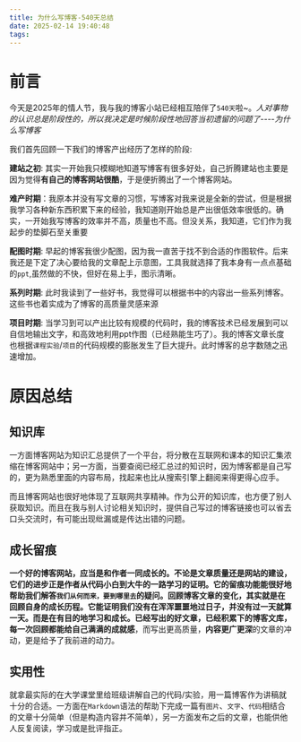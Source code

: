```yaml
---
title: 为什么写博客-540天总结
date: 2025-02-14 19:40:48
tags:
---
```

# 前言
今天是2025年的情人节，我与我的博客小站已经相互陪伴了`540天`啦~。*人对事物的认识总是阶段性的，所以我决定是时候阶段性地回答当初遗留的问题了----为什么写博客*

我们首先回顾一下我们的博客产出经历了怎样的阶段:

**建站之初**: 其实一开始我只模糊地知道写博客有很多好处，自己折腾建站也主要是因为觉得**有自己的博客网站很酷**，于是便折腾出了一个博客网站。

**难产时期**：我原本并没有写文章的习惯，写博客对我来说是全新的尝试，但是根据我学习各种新东西积累下来的经验，我知道刚开始总是产出很低效率很低的。确实，一开始我写博客的效率并不高，质量也不高。但没关系，我知道，它们作为我起步的垫脚石至关重要

**配图时期**: 早起的博客我很少配图，因为我一直苦于找不到合适的作图软件。后来我还是下定了决心要给我的文章配上示意图，工具我就选择了我本身有一点点基础的`ppt`,虽然做的不快，但好在易上手，图示清晰。

**系列时期**: 此时我读到了一些好书，我觉得可以根据书中的内容出一些系列博客。这些书也着实成为了博客的高质量灵感来源

**项目时期**: 当学习到可以产出比较有规模的代码时，我的博客技术已经发展到可以自信地输出文字，和高效地利用ppt作图（已经熟能生巧了）。我的博客文章长度也根据`课程实验`/`项目`的代码规模的膨胀发生了巨大提升。此时博客的总字数随之迅速增加。

# 原因总结

## 知识库
一方面博客网站为知识汇总提供了一个平台，将分散在互联网和课本的知识汇集浓缩在博客网站中；另一方面，当要查阅已经汇总过的知识时，因为博客都是自己写的，更为熟悉里面的内容布局，找起来也比从搜索引擎上翻阅来得更得心应手。

而且博客网站也很好地体现了互联网共享精神。作为公开的知识库，也方便了别人获取知识。而且在我与别人讨论相关知识时，提供自己写过的博客链接也可以省去口头交流时，有可能出现纰漏或是传达出错的问题。

## 成长留痕
**一个好的博客网站，应当是和作者一同成长的。**不论是文章质量还是网站的建设，它们的进步正是作者从代码小白到大牛的一路学习的证明。它的留痕功能能很好地帮助我们解答`我们从何而来，要到哪里去`的疑问。回顾博客文章的变化，其实就是在回顾自身的成长历程。它能证明我们没有在浑浑噩噩地过日子，并没有过一天就算一天。而是在有目的地学习和成长。已经写出的好文章，已经积累下的博客文库，每一次回顾都能给自己**满满的成就感**，而写出更高质量，**内容更广更深**的文章的冲动，更是给予了我前进的动力。

## 实用性
就拿最实际的在大学课堂里给班级讲解自己的代码/实验，用一篇博客作为讲稿就十分的合适。一方面在`Markdown`语法的帮助下完成一篇有`图片`、`文字`、`代码`相结合的文章十分简单（但是构造内容并不简单），另一方面发布之后的文章，也能供他人反复阅读，学习或是批评指正。



